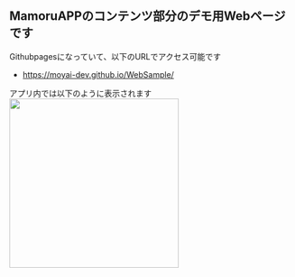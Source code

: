 ## MamoruAPPのコンテンツ部分のデモ用Webページです

Githubpagesになっていて、以下のURLでアクセス可能です
 - https://moyai-dev.github.io/WebSample/

アプリ内では以下のように表示されます
<img src="https://github.com/user-attachments/assets/4128d3c4-d887-4f5f-ad06-e0b760f36417" width=300>
